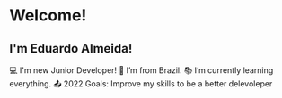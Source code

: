 # Welcome!
## I'm Eduardo Almeida!

:computer: I'm new Junior Developer!
:house_with_garden: I’m from Brazil.
:books: I’m currently learning everything.
:outbox_tray: 2022 Goals: Improve my skills to be a better delevoleper
